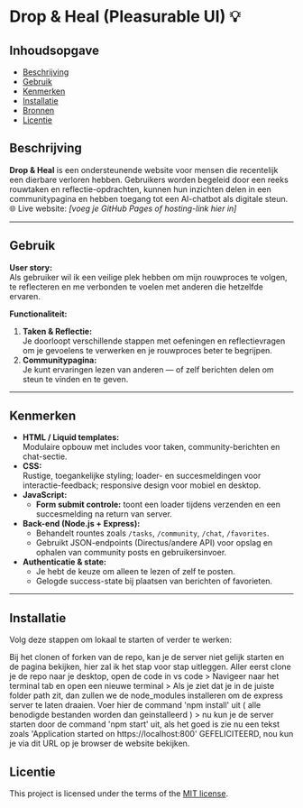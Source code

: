 # Drop & Heal (Pleasurable UI) 💡

## Inhoudsopgave

  * [Beschrijving](#beschrijving)
  * [Gebruik](#gebruik)
  * [Kenmerken](#kenmerken)
  * [Installatie](#installatie)
  * [Bronnen](#bronnen)
  * [Licentie](#licentie)

## Beschrijving
**Drop & Heal** is een ondersteunende website voor mensen die recentelijk een dierbare verloren hebben. Gebruikers worden begeleid door een reeks rouwtaken en reflectie-opdrachten, kunnen hun inzichten delen in een communitypagina en hebben toegang tot een AI-chatbot als digitale steun.  
🌐 Live website: *[voeg je GitHub Pages of hosting-link hier in]*

---

## Gebruik
**User story:**  
Als gebruiker wil ik een veilige plek hebben om mijn rouwproces te volgen, te reflecteren en me verbonden te voelen met anderen die hetzelfde ervaren.

**Functionaliteit:**
1. **Taken & Reflectie:**  
   Je doorloopt verschillende stappen met oefeningen en reflectievragen om je gevoelens te verwerken en je rouwproces beter te begrijpen.
2. **Communitypagina:**  
   Je kunt ervaringen lezen van anderen — of zelf berichten delen om steun te vinden en te geven.

---

## Kenmerken
- **HTML / Liquid templates:**  
  Modulaire opbouw met includes voor taken, community-berichten en chat-sectie.
- **CSS:**  
  Rustige, toegankelijke styling; loader- en succesmeldingen voor interactie-feedback; responsive design voor mobiel en desktop.
- **JavaScript:**  
  - **Form submit controle:** toont een loader tijdens verzenden en een succesmelding na return van server.  
- **Back-end (Node.js + Express):**  
  - Behandelt rountes zoals `/tasks`, `/community`, `/chat`, `/favorites`.  
  - Gebruikt JSON-endpoints (Directus/andere API) voor opslag en ophalen van community posts en gebruikersinvoer.
- **Authenticatie & state:**  
  - Je hebt de keuze om alleen te lezen of zelf te posten.  
  - Gelogde success-state bij plaatsen van berichten of favorieten.

---

## Installatie
Volg deze stappen om lokaal te starten of verder te werken:

Bij het clonen of forken van de repo, kan je de server niet gelijk starten en de pagina bekijken, hier zal ik het stap voor stap uitleggen. Aller eerst clone je de repo naar je desktop, open de code in vs code > Navigeer naar het terminal tab en open een nieuwe terminal > Als je ziet dat je in de juiste folder path zit, dan zullen we de node_modules installeren om de express server te laten draaien. Voer hier de command 'npm install' uit ( alle benodigde bestanden worden dan geinstalleerd ) > nu kun je de server starten door de command 'npm start' uit, als het goed is zie nu een tekst zoals 'Application started on https://localhost:800' GEFELICITEERD, nou kun je via dit URL op je browser de website bekijken.


## Licentie

This project is licensed under the terms of the [MIT license](./LICENSE).
